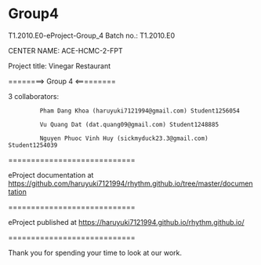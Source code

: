 # Group4


T1.2010.E0-eProject-Group_4
Batch no.: T1.2010.E0

CENTER NAME: ACE-HCMC-2-FPT

Project title: Vinegar Restaurant

========> Group 4 <=========

3 collaborators:

             Pham Dang Khoa (haruyuki7121994@gmail.com) Student1256054

             Vu Quang Dat (dat.quang09@gmail.com) Student1248885
             
             Nguyen Phuoc Vinh Huy (sickmyduck23.3@gmail.com) Student1254039
============================

eProject documentation at https://github.com/haruyuki7121994/rhythm.github.io/tree/master/documentation

============================

eProject published at https://haruyuki7121994.github.io/rhythm.github.io/

============================

Thank you for spending your time to look at our work.
